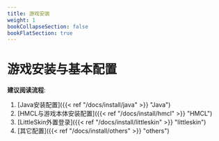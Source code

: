 ```yaml
---
title: 游戏安装
weight: 1
bookCollapseSection: false
bookFlatSection: true
---
```


# 游戏安装与基本配置

**建议阅读流程**:

1. [Java安装配置]({{< ref "/docs/install/java" >}} "Java")
2. [HMCL与游戏本体安装配置]({{< ref "/docs/install/hmcl" >}} "HMCL")
3. [LittleSkin外置登录]({{< ref "/docs/install/littleskin" >}} "littleskin")
4. [其它配置]({{< ref "/docs/install/others" >}} "others")
